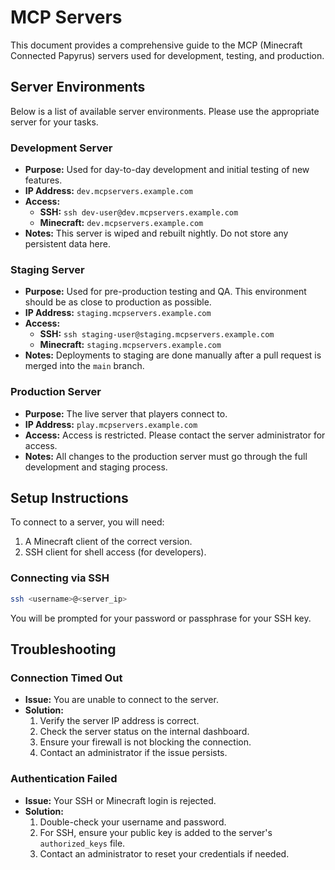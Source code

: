 # MCP Servers

This document provides a comprehensive guide to the MCP (Minecraft Connected Papyrus) servers used for development, testing, and production.

## Server Environments

Below is a list of available server environments. Please use the appropriate server for your tasks.

### Development Server
- **Purpose:** Used for day-to-day development and initial testing of new features.
- **IP Address:** `dev.mcpservers.example.com`
- **Access:**
  - **SSH:** `ssh dev-user@dev.mcpservers.example.com`
  - **Minecraft:** `dev.mcpservers.example.com`
- **Notes:** This server is wiped and rebuilt nightly. Do not store any persistent data here.

### Staging Server
- **Purpose:** Used for pre-production testing and QA. This environment should be as close to production as possible.
- **IP Address:** `staging.mcpservers.example.com`
- **Access:**
  - **SSH:** `ssh staging-user@staging.mcpservers.example.com`
  - **Minecraft:** `staging.mcpservers.example.com`
- **Notes:** Deployments to staging are done manually after a pull request is merged into the `main` branch.

### Production Server
- **Purpose:** The live server that players connect to.
- **IP Address:** `play.mcpservers.example.com`
- **Access:** Access is restricted. Please contact the server administrator for access.
- **Notes:** All changes to the production server must go through the full development and staging process.

## Setup Instructions

To connect to a server, you will need:
1.  A Minecraft client of the correct version.
2.  SSH client for shell access (for developers).

### Connecting via SSH
```bash
ssh <username>@<server_ip>
```
You will be prompted for your password or passphrase for your SSH key.

## Troubleshooting

### Connection Timed Out
- **Issue:** You are unable to connect to the server.
- **Solution:**
  1.  Verify the server IP address is correct.
  2.  Check the server status on the internal dashboard.
  3.  Ensure your firewall is not blocking the connection.
  4.  Contact an administrator if the issue persists.

### Authentication Failed
- **Issue:** Your SSH or Minecraft login is rejected.
- **Solution:**
  1.  Double-check your username and password.
  2.  For SSH, ensure your public key is added to the server's `authorized_keys` file.
  3.  Contact an administrator to reset your credentials if needed.